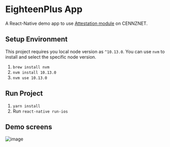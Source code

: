 # EighteenPlus App

A React-Native demo app to use [Attestation module](https://github.com/cennznet/crml-identity.js) on CENNZNET.

## Setup Environment

This project requires you local node version as `^10.13.0`. You can use `nvm` to install
and select the specific node version.

1. `brew install nvm`
2. `nvm install 10.13.0`
3. `nvm use 10.13.0`

## Run Project

1. `yarn install`
2. Run `react-native run-ios`

## Demo screens

![image](https://github.com/cennznet/eighteenPlusApp/blob/master/resources/demo.gif)

